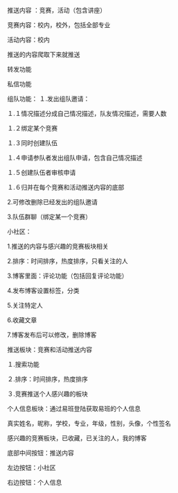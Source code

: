 推送内容 ：竞赛，活动（包含讲座）

竞赛内容：校内，校外，包括全部专业

活动内容：校内

推送的内容爬取下来就推送


转发功能


私信功能

组队功能：
１.发出组队邀请：

１.１情况描述分成自己情况描述，队友情况描述，需要人数

１.２绑定某个竞赛

１.３同时创建队伍

１.４申请参队者发出组队申请，包含自己情况描述

１.５创建队伍者审核申请

１.６归并在每个竞赛和活动推送内容的底部

2.可修改删除已经发出的组队邀请

3.队伍群聊（绑定某一个竞赛）


小社区：

1.推送的内容与感兴趣的竞赛板块相关

2.排序：时间排序，热度排序，只看关注的人

3.博客里面：评论功能（包括回复评论功能）

4.发布博客设置标签，分类

5.关注特定人

6.收藏文章

7.博客发布后可以修改，删除博客


推送板块：竞赛和活动推送内容

１.搜索功能

２.排序：时间排序，热度排序

３.竞赛推送个人感兴趣的板块


个人信息板块：通过易班登陆获取易班的个人信息

真实姓名，昵称，学校，专业，年级，性别，头像，个性签名

感兴趣的竞赛板块，已收藏，已关注的人，我的博客


底部中间按钮：推送内容

左边按钮：小社区

右边按钮：个人信息
